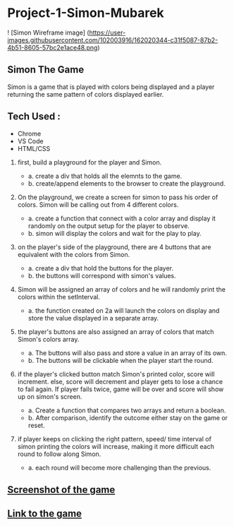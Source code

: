 # Project-1-Simon-Mubarek

! [Simon Wireframe image] (https://user-images.githubusercontent.com/102003916/162020344-c31f5087-87b2-4b51-8605-57bc2e1ace48.png)

## Simon The Game
   Simon is a game that is played with colors being displayed and a player returning the same pattern of colors displayed earlier.

## Tech Used :
- Chrome
- VS Code
- HTML/CSS


1. first, build a playground for the player and Simon.
   - a. create a div that holds all the elemnts to the game.
    - b. create/append elements to the browser to create the playground.

2. On the playground, we create a screen for simon to pass his order of colors. Simon will be calling out from 4 different colors.
   - a. create a function that connect with a color array and display it randomly on the output setup for the player to observe.
   - b. simon will display the colors and wait for the play to play.

3. on the player's side of the playground, there are 4 buttons that are equivalent with the colors from Simon.
   - a. create a div that hold the buttons for the player.
   - b. the buttons will correspond with simon's values.

4. Simon will be assigned an array of colors and he will randomly print the colors within the setInterval.
   - a. the function created on 2a will launch the colors on display and store the value displayed in a separate array.

5. the player's buttons are also assigned an array of colors that match Simon's colors array.
   - a. The buttons will also pass and store a value in an array of its own.
   - b. The buttons will be clickable when the player start the round.

6. if the player's clicked button match Simon's printed color, score will increment. else, score will decrement and player gets to lose a chance to fail again. If player fails twice, game will be over and score will show up on simon's screen.
   - a. Create a function that compares two arrays and return a boolean.
   - b. After comparison, identify the outcome either stay on the game or reset.

7. if player keeps on clicking the right pattern, speed/ time interval of simon printing the colors will increase, making it more difficult each round to follow along Simon.
   - a. each round will become more challenging than the previous.


##

   ## [Screenshot of the game](https://user-images.githubusercontent.com/102003916/163089084-da2ced13-0ecb-477d-9592-c649b0af06bc.png)



   ## [Link to the game](https://mubarek-hassen.github.io/Project-1-Simon-Mubarek/)

